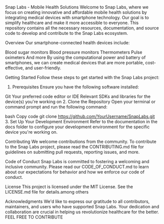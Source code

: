 Snap Labs - Mobile Health Solutions
Welcome to Snap Labs, where we focus on creating innovative and affordable mobile health solutions by integrating medical devices with smartphone technology. Our goal is to simplify healthcare and make it more accessible to everyone. This repository contains all the necessary resources, documentation, and source code to develop and contribute to the Snap Labs ecosystem.

Overview
Our smartphone-connected health devices include:

Blood sugar monitors
Blood pressure monitors
Thermometers
Pulse oximeters
And more
By using the computational power and battery of smartphones, we can create medical devices that are more portable, cost-effective, and user-friendly.

Getting Started
Follow these steps to get started with the Snap Labs project:

1. Prerequisites
Ensure you have the following software installed:

Git
Your preferred code editor or IDE
Relevant SDKs and libraries for the device(s) you're working on
2. Clone the Repository
Open your terminal or command prompt and run the following command:

bash
Copy code
git clone https://github.com/YourUsername/SnapLabs.git
3. Set Up Your Development Environment
Refer to the documentation in the docs folder to configure your development environment for the specific device you're working on.

Contributing
We welcome contributions from the community. To contribute to the Snap Labs project, please read the CONTRIBUTING.md file for guidelines on submitting pull requests, reporting issues, and more.

Code of Conduct
Snap Labs is committed to fostering a welcoming and inclusive community. Please read our CODE_OF_CONDUCT.md to learn about our expectations for behavior and how we enforce our code of conduct.

License
This project is licensed under the MIT License. See the LICENSE.md file for details.among others

Acknowledgments
We'd like to express our gratitude to all contributors, maintainers, and users who have supported Snap Labs. Your dedication and collaboration are crucial in helping us revolutionize healthcare for the better.                       FEEL FREE TO CONTRIBUTE
